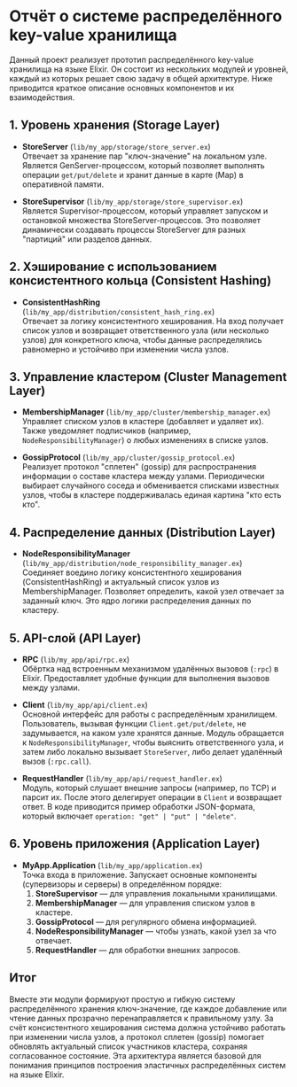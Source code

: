 # Отчёт о системе распределённого key-value хранилища

Данный проект реализует прототип распределённого key-value хранилища на языке Elixir. Он состоит из нескольких модулей и уровней, каждый из которых решает свою задачу в общей архитектуре. Ниже приводится краткое описание основных компонентов и их взаимодействия.

## 1. Уровень хранения (Storage Layer)
- **StoreServer** (`lib/my_app/storage/store_server.ex`)  
  Отвечает за хранение пар "ключ-значение" на локальном узле. Является GenServer-процессом, который позволяет выполнять операции `get/put/delete` и хранит данные в карте (Map) в оперативной памяти.

- **StoreSupervisor** (`lib/my_app/storage/store_supervisor.ex`)  
  Является Supervisor-процессом, который управляет запуском и остановкой множества StoreServer-процессов. Это позволяет динамически создавать процессы StoreServer для разных "партиций" или разделов данных.

## 2. Хэширование с использованием консистентного кольца (Consistent Hashing)
- **ConsistentHashRing** (`lib/my_app/distribution/consistent_hash_ring.ex`)  
  Отвечает за логику консистентного хеширования. На вход получает список узлов и возвращает ответственного узла (или несколько узлов) для конкретного ключа, чтобы данные распределялись равномерно и устойчиво при изменении числа узлов.

## 3. Управление кластером (Cluster Management Layer)
- **MembershipManager** (`lib/my_app/cluster/membership_manager.ex`)  
  Управляет списком узлов в кластере (добавляет и удаляет их). Также уведомляет подписчиков (например, `NodeResponsibilityManager`) о любых изменениях в списке узлов.

- **GossipProtocol** (`lib/my_app/cluster/gossip_protocol.ex`)  
  Реализует протокол "сплетен" (gossip) для распространения информации о составе кластера между узлами. Периодически выбирает случайного соседа и обменивается списками известных узлов, чтобы в кластере поддерживалась единая картина "кто есть кто".

## 4. Распределение данных (Distribution Layer)
- **NodeResponsibilityManager** (`lib/my_app/distribution/node_responsibility_manager.ex`)  
  Соединяет воедино логику консистентного хеширования (ConsistentHashRing) и актуальный список узлов из MembershipManager. Позволяет определить, какой узел отвечает за заданный ключ. Это ядро логики распределения данных по кластеру.

## 5. API-слой (API Layer)
- **RPC** (`lib/my_app/api/rpc.ex`)  
  Обёртка над встроенным механизмом удалённых вызовов (`:rpc`) в Elixir. Предоставляет удобные функции для выполнения вызовов между узлами.

- **Client** (`lib/my_app/api/client.ex`)  
  Основной интерфейс для работы с распределённым хранилищем. Пользователь, вызывая функции `Client.get/put/delete`, не задумывается, на каком узле хранятся данные. Модуль обращается к `NodeResponsibilityManager`, чтобы выяснить ответственного узла, и затем либо локально вызывает `StoreServer`, либо делает удалённый вызов (`:rpc.call`).

- **RequestHandler** (`lib/my_app/api/request_handler.ex`)  
  Модуль, который слушает внешние запросы (например, по TCP) и парсит их. После этого делегирует операции в `Client` и возвращает ответ. В коде приводится пример обработки JSON-формата, который включает `operation: "get" | "put" | "delete"`.

## 6. Уровень приложения (Application Layer)
- **MyApp.Application** (`lib/my_app/application.ex`)  
  Точка входа в приложение. Запускает основные компоненты (супервизоры и серверы) в определённом порядке:  
  1. **StoreSupervisor** — для управления локальными хранилищами.  
  2. **MembershipManager** — для управления списком узлов в кластере.  
  3. **GossipProtocol** — для регулярного обмена информацией.  
  4. **NodeResponsibilityManager** — чтобы узнать, какой узел за что отвечает.  
  5. **RequestHandler** — для обработки внешних запросов.

## Итог
Вместе эти модули формируют простую и гибкую систему распределённого хранения ключ-значение, где каждое добавление или чтение данных прозрачно перенаправляется к правильному узлу. За счёт консистентного хеширования система должна устойчиво работать при изменении числа узлов, а протокол сплетен (gossip) помогает обновлять актуальный список участников кластера, сохраняя согласованное состояние. Эта архитектура является базовой для понимания принципов построения эластичных распределённых систем на языке Elixir.
